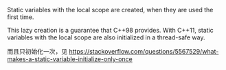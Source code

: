 Static variables with the local scope are created, when they are used the first time. 

This lazy creation is a guarantee that C++98 provides. With C++11, static variables with the local scope are also initialized in a thread-safe way.

而且只初始化一次，见 https://stackoverflow.com/questions/5567529/what-makes-a-static-variable-initialize-only-once
